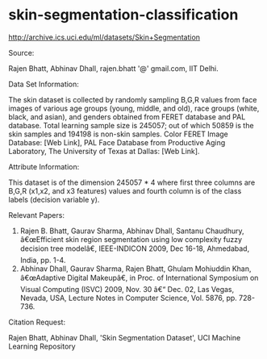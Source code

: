 # skin-segmentation-classification
http://archive.ics.uci.edu/ml/datasets/Skin+Segmentation


Source:

Rajen Bhatt, Abhinav Dhall, rajen.bhatt '@' gmail.com, IIT Delhi.


Data Set Information:

The skin dataset is collected by randomly sampling B,G,R values from face images of various age groups (young, middle, and old), race groups (white, black, and asian), and genders obtained from FERET database and PAL database. Total learning sample size is 245057; out of which 50859 is the skin samples and 194198 is non-skin samples. Color FERET Image Database: [Web Link], PAL Face Database from Productive Aging Laboratory, The University of Texas at Dallas: [Web Link].


Attribute Information:

This dataset is of the dimension 245057 * 4 where first three columns are B,G,R (x1,x2, and x3 features) values and fourth column is of the class labels (decision variable y).


Relevant Papers:

1. Rajen B. Bhatt, Gaurav Sharma, Abhinav Dhall, Santanu Chaudhury, â€œEfficient skin region segmentation using low complexity fuzzy decision tree modelâ€, IEEE-INDICON 2009, Dec 16-18, Ahmedabad, India, pp. 1-4.
2. Abhinav Dhall, Gaurav Sharma, Rajen Bhatt, Ghulam Mohiuddin Khan, â€œAdaptive Digital Makeupâ€, in Proc. of International Symposium on Visual Computing (ISVC) 2009, Nov. 30 â€“ Dec. 02, Las Vegas, Nevada, USA, Lecture Notes in Computer Science, Vol. 5876, pp. 728-736.



Citation Request:

Rajen Bhatt, Abhinav Dhall, 'Skin Segmentation Dataset', UCI Machine Learning Repository
